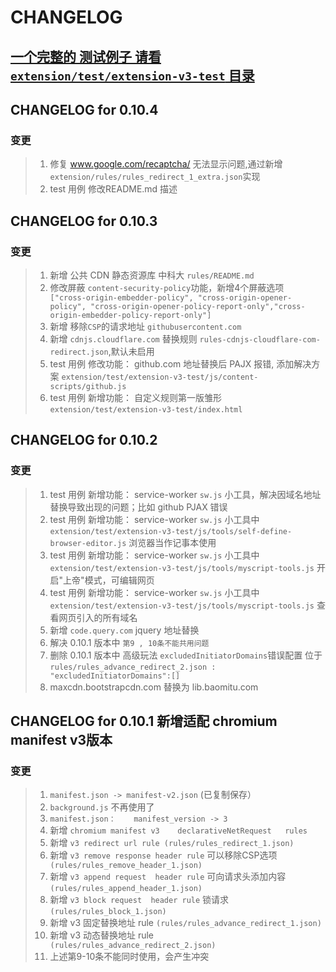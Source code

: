 # CHANGELOG

## [一个完整的 测试例子 请看 `extension/test/extension-v3-test` 目录](https://github.com/justjavac/ReplaceGoogleCDN/tree/master/extension/test/extension-v3-test)

## CHANGELOG for 0.10.4
### 变更
>1. 修复 www.google.com/recaptcha/ 无法显示问题,通过新增 `extension/rules/rules_redirect_1_extra.json`实现
>2. test 用例 修改README.md 描述





## CHANGELOG for 0.10.3
### 变更
>1. 新增 公共 CDN 静态资源库 中科大 `rules/README.md`
>2. 修改屏蔽 `content-security-policy`功能，新增4个屏蔽选项 ` ["cross-origin-embedder-policy", "cross-origin-opener-policy", "cross-origin-opener-policy-report-only","cross-origin-embedder-policy-report-only"]`
>3. 新增 移除`CSP`的请求地址  `githubusercontent.com`
>4. 新增 `cdnjs.cloudflare.com` 替换规则 `rules-cdnjs-cloudflare-com-redirect.json`,默认未启用
>5. test 用例 修改功能：  github.com 地址替换后 PAJX 报错,  添加解决方案 `extension/test/extension-v3-test/js/content-scripts/github.js` 
>6. test 用例 新增功能：  自定义规则第一版雏形 `extension/test/extension-v3-test/index.html`



## CHANGELOG for 0.10.2 
### 变更
>1. test 用例 新增功能： service-worker `sw.js` 小工具，解决因域名地址替换导致出现的问题；比如 github PJAX 错误
>2. test 用例 新增功能： service-worker `sw.js` 小工具中 `extension/test/extension-v3-test/js/tools/self-define-browser-editor.js` 浏览器当作记事本使用 
>3. test 用例 新增功能： service-worker `sw.js` 小工具中 `extension/test/extension-v3-test/js/tools/myscript-tools.js` 开启"上帝"模式，可编辑网页
>4. test 用例 新增功能： service-worker `sw.js` 小工具中 `extension/test/extension-v3-test/js/tools/myscript-tools.js` 查看网页引入的所有域名
>5. 新增 `code.query.com` jquery 地址替换  
>6. 解决  0.10.1  版本中 `第9 , 10条不能共用问题`
>7. 删除  0.10.1  版本中 高级玩法 `excludedInitiatorDomains`错误配置 位于 `rules/rules_advance_redirect_2.json :  "excludedInitiatorDomains":[] `
>8. maxcdn.bootstrapcdn.com 替换为 lib.baomitu.com


## CHANGELOG for 0.10.1 新增适配 chromium manifest v3版本
### 变更

>1. `manifest.json -> manifest-v2.json`  (已复制保存）
>2. `background.js`    不再使用了
>3. `manifest.json：    manifest_version -> 3`
>4. 新增  `chromium manifest v3    declarativeNetRequest   rules ` 
>5. 新增 `v3 redirect url rule (rules/rules_redirect_1.json)`
>6. 新增 `v3 remove response header rule` 可以移除CSP选项 ` (rules/rules_remove_header_1.json)`
>7. 新增 `v3 append request  header rule` 可向请求头添加内容  `(rules/rules_append_header_1.json)`
>8. 新增 `v3 block request  header rule` 锁请求  `(rules/rules_block_1.json)`
>9. 新增 v3 固定替换地址   rule  `(rules/rules_advance_redirect_1.json)`
>10. 新增 v3 动态替换地址   rule ` (rules/rules_advance_redirect_2.json)`
>11. 上述第9-10条不能同时使用，会产生冲突